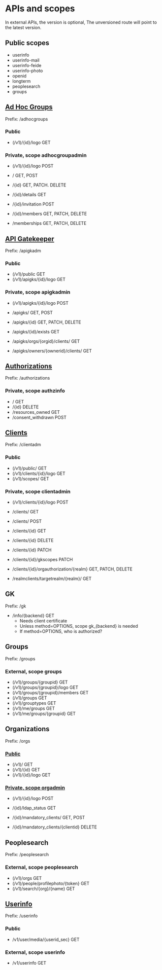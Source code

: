 APIs and scopes
===============

In external APIs, the version is optional, The unversioned route will
point to the latest version.

Public scopes
-------------

- userinfo
- userinfo-mail
- userinfo-feide
- userinfo-photo
- openid
- longterm
- peoplesearch
- groups


[Ad Hoc Groups](adhocgroupadm.md)
---------------------------------

Prefix: /adhocgroups

### Public

- (/v1)/{id}/logo GET

### Private, scope adhocgroupadmin

- (/v1)/{id}/logo POST

- / GET, POST
- /{id} GET, PATCH. DELETE
- /{id}/details GET
- /{id}/invitation POST
- /{id}/members GET, PATCH, DELETE
- /memberships GET, PATCH, DELETE
  

[API Gatekeeper](apigkadm.md)
-----------------------------

Prefix: /apigkadm

### Public

- (/v1)/public GET
- (/v1)/apigks/{id}/logo GET

### Private, scope apigkadmin

- (/v1)/apigks/{id}/logo POST

- /apigks/ GET, POST
- /apigks/{id} GET, PATCH, DELETE
- /apigks/{id}/exists GET
- /apigks/orgs/{orgid}/clients/ GET
- /apigks/owners/{ownerid}/clients/ GET


[Authorizations](authorizations.md)
-----------------------------------

Prefix: /authorizations

### Private, scope authzinfo

- / GET
- /{id} DELETE
- /resources_owned GET
- /consent_withdrawn POST

[Clients](clientadm.md)
-----------------------

Prefix: /clientadm

###  Public

- (/v1)/public/ GET
- (/v1)/clients/{id}/logo GET
- (/v1)/scopes/ GET

### Private, scope clientadmin

- (/v1)/clients/{id}/logo POST

- /clients/ GET
- /clients/ POST
- /clients/{id} GET
- /clients/{id} DELETE
- /clients/{id} PATCH
- /clients/{id}/gkscopes PATCH
- /clients/{id}/orgauthorization/{realm} GET, PATCH, DELETE
- /realmclients/targetrealm/{realm}/ GET


GK
--

Prefix: /gk

- /info/{backend} GET
  - Needs client certificate
  - Unless method=OPTIONS, scope gk_{backend} is needed
  - If method=OPTIONS, who is authorized?


Groups
------

Prefix: /groups

### External, scope groups

- (/v1)/groups/{groupid} GET
- (/v1)/groups/{groupid}/logo GET
- (/v1)/groups/{groupid}/members GET
- (/v1)/groups GET
- (/v1)/grouptypes GET
- (/v1)/me/groups GET
- (/v1)/me/groups/{groupid} GET


Organizations
-------------

Prefix: /orgs

### [Public](org.md)

- (/v1)/ GET
- (/v1)/{id} GET
- (/v1)/{id}/logo GET

### [Private, scope orgadmin](orgadmin.md)

- (/v1)/{id}/logo POST

- /{id}/ldap_status GET
- /{id}/mandatory_clients/ GET, POST
- /{id}/mandatory_clients/{clientid} DELETE


Peoplesearch
------------

Prefix: /peoplesearch


### External, scope peoplesearch

- (/v1)/orgs GET
- (/v1)/people/profilephoto/{token} GET
- (/v1)/search/{org}/{name} GET


[Userinfo](userinfo.md)
-----------------------

Prefix: /userinfo

### Public

- /v1/user/media/{userid_sec} GET

### External, scope userinfo

- /v1/userinfo GET
